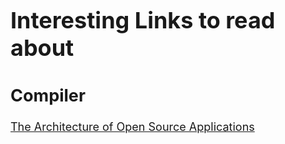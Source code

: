<span style="font-size:18px">

# Interesting Links to read about

## Compiler
[The Architecture of Open Source Applications](http://www.aosabook.org/en/llvm.html)